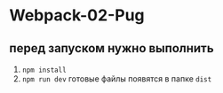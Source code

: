 # Webpack-02-Pug
## перед запуском нужно выполнить 
1) `npm install`
2) `npm run dev`
готовые файлы появятся в папке `dist` 
